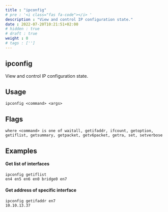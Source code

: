 ```yaml
---
title : "ipconfig"
# pre : '<i class="fas fa-code"></i> '
description : "View and control IP configuration state."
date : 2022-07-20T10:21:51+02:00
# hidden : true
# draft : true
weight : 0
# tags : ['']
---
```


## ipconfig

View and control IP configuration state.

## Usage

```plain
ipconfig <command> <args>
```

## Flags

```plain
where <command> is one of waitall, getifaddr, ifcount, getoption, getiflist, getsummary, getpacket, getv6packet, getra, set, setverbose
```

## Examples

#### Get list of interfaces

```plain
ipconfig getiflist                                     
en4 en5 en6 en0 bridge0 en7
```

#### Get address of specific interface

```plain
ipconfig getifaddr en7   
10.10.13.37
```
